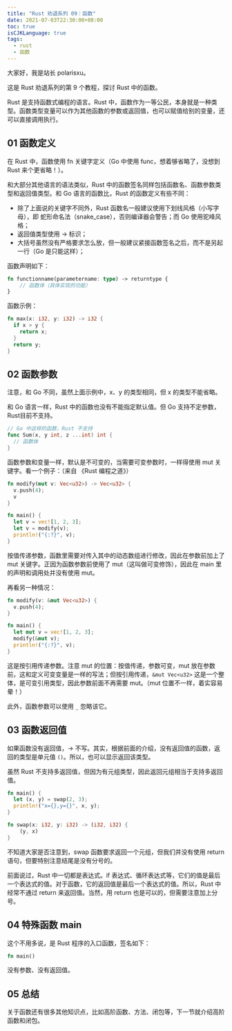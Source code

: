```yaml
---
title: "Rust 劝退系列 09：函数"
date: 2021-07-03T22:30:00+08:00
toc: true
isCJKLanguage: true
tags: 
  - rust
  - 函数
---
```


大家好，我是站长 polarisxu。

这是 Rust 劝退系列的第 9 个教程，探讨 Rust 中的函数。

Rust 是支持函数式编程的语言。Rust 中，函数作为一等公民，本身就是一种类型。函数类型变量可以作为其他函数的参数或返回值，也可以赋值给别的变量，还可以直接调用执行。

## 01 函数定义

在 Rust 中，函数使用 fn 关键字定义（Go 中使用 func，想着够省略了，没想到 Rust 来个更省略！）。

和大部分其他语言的语法类似，Rust 中的函数签名同样包括函数名、函数参数类型和返回值类型。和 Go 语言的函数比，Rust 的函数定义有些不同：

- 除了上面说的关键字不同外，Rust 函数名一般建议使用下划线风格（小写字母），即 蛇形命名法（snake_case），否则编译器会警告；而 Go 使用驼峰风格；
- 返回值类型使用 -> 标识；
- 大括号虽然没有严格要求怎么放，但一般建议紧接函数签名之后，而不是另起一行（Go 是只能这样）；

函数声明如下：

```rust
fn functionname(parametername: type) -> returntype {  
    // 函数体（具体实现的功能）
}
```

函数示例：

```rust
fn max(x: i32, y: i32) -> i32 {
  if x > y {
    return x;
  }
  return y;
}
```

## 02 函数参数

注意，和 Go 不同，虽然上面示例中，x、y 的类型相同，但 x 的类型不能省略。

和 Go 语言一样，Rust 中的函数也没有不能指定默认值。但 Go 支持不定参数，Rust目前不支持。

```go
// Go 中这样的函数，Rust 不支持
func Sum(x, y int, z ...int) int {
  // 函数体
}
```

函数参数和变量一样，默认是不可变的，当需要可变参数时，一样得使用 mut 关键字。看一个例子：（来自 《Rust 编程之道》）

```rust
fn modify(mut v: Vec<u32>) -> Vec<u32> {
  v.push(4);
  v
}

fn main() {
  let v = vec![1, 2, 3];
  let v = modify(v);
  println!("{:?}", v);
}
```

按值传递参数，函数里需要对传入其中的动态数组进行修改，因此在参数前加上了 mut 关键字。正因为函数参数前使用了 mut（这叫做可变修饰），因此在 main 里的声明和调用处并没有使用 mut。

再看另一种情况：

```rust
fn modify(v: &mut Vec<u32>) {
  v.push(4);
}

fn main() {
  let mut v = vec![1, 2, 3];
  modify(&mut v);
  println!("{:?}", v);
}
```

这是按引用传递参数。注意 mut 的位置：按值传递，参数可变，mut 放在参数前，这和定义可变变量是一样的写法；但按引用传递，`&mut Vec<u32>` 这是一个整体，是可变引用类型，因此参数前面不再需要 mut。（mut 位置不一样，着实容易晕！）

此外，函数参数可以使用 `_` 忽略该它。

## 03 函数返回值

如果函数没有返回值，-> 不写。其实，根据前面的介绍，没有返回值的函数，返回的类型是单元值 `()`。所以，也可以显示返回该类型。

虽然 Rust 不支持多返回值，但因为有元组类型，因此返回元组相当于支持多返回值。

```rust
fn main() {
  let (x, y) = swap(2, 3);
  println!("x={},y={}", x, y);
}

fn swap(x: i32, y: i32) -> (i32, i32) {
    (y, x)
}
```

不知道大家是否注意到，swap 函数要求返回一个元组，但我们并没有使用 return 语句，但要特别注意结尾是没有分号的。

前面说过，Rust 中一切都是表达式。if 表达式、循环表达式等，它们的值是最后一个表达式的值。对于函数，它的返回值是最后一个表达式的值。所以，Rust 中经常不通过 return 来返回值。当然，用 return 也是可以的，但需要注意加上分号。

## 04 特殊函数 main

这个不用多说，是 Rust 程序的入口函数，签名如下：

```rust
fn main()
```

没有参数、没有返回值。

## 05 总结

关于函数还有很多其他知识点，比如高阶函数、方法、闭包等，下一节就介绍高阶函数和闭包。

